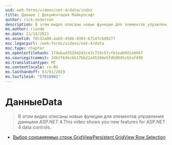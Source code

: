 ```yaml
---
uid: web-forms/videos/net-4/data/index
title: Данные | Документация Майкрософт
author: rick-anderson
description: В этом видео описаны новые функции для элементов управления данными ASP.NET 4.
ms.author: riande
ms.date: 11/14/2011
ms.assetid: fdc32a00-aab5-458b-8303-67147cbd9277
msc.legacyurl: /web-forms/videos/net-4/data
msc.type: chapter
ms.openlocfilehash: 174ebad3529d242c43c719c5fcfb1ea0dd1e8967
ms.sourcegitcommit: 24b1f6decbb17bb22a45166e5fdb0845c65af498
ms.translationtype: MT
ms.contentlocale: ru-RU
ms.lasthandoff: 03/01/2019
ms.locfileid: "57018901"
---
```

<a name="data"></a><span data-ttu-id="f3e8a-103">Данные</span><span class="sxs-lookup"><span data-stu-id="f3e8a-103">Data</span></span>
====================
> <span data-ttu-id="f3e8a-104">В этом видео описаны новые функции для элементов управления данными ASP.NET 4.</span><span class="sxs-lookup"><span data-stu-id="f3e8a-104">This video shows you new features for ASP.NET 4 data controls.</span></span>


- [<span data-ttu-id="f3e8a-105">Выбор сохраняемых строк GridView</span><span class="sxs-lookup"><span data-stu-id="f3e8a-105">Persistent GridView Row Selection</span></span>](aspnet-4-quick-hit-persistent-gridview-row-selection.md)
